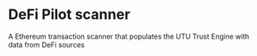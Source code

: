 # DeFi Pilot scanner

A Ethereum transaction scanner that populates the UTU Trust Engine with data from DeFi sources